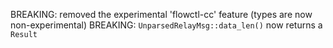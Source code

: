 BREAKING: removed the experimental 'flowctl-cc' feature (types are now non-experimental)
BREAKING: `UnparsedRelayMsg::data_len()` now returns a `Result`
